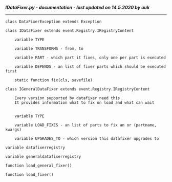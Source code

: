***IDataFixer.py - documentation - last updated on 14.5.2020 by uuk***
___

    class DataFixerException extends Exception

    class IDataFixer extends event.Registry.IRegistryContent

        variable TYPE

        variable TRANSFORMS - from, to

        variable PART - which part it fixes, only one per part is executed

        variable DEPENDS - an list of fixer parts which should be executed first

        static function fix(cls, savefile)

    class IGeneralDataFixer extends event.Registry.IRegistryContent
        
        Every version supported by datafixer need this.
        It provides information what to fix on load and what can wait


        variable TYPE

        variable LOAD_FIXES - an list of parts to fix an or (partname, kwargs)

        variable UPGRADES_TO - which version this datafixer upgrades to

    variable datafixerregistry

    variable generaldatafixerregistry

    function load_general_fixer()

    function load_fixer()